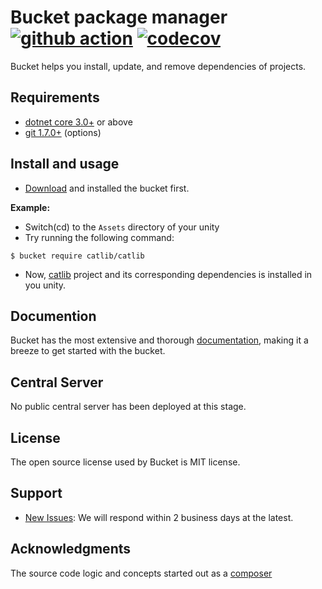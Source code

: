 # Bucket package manager [![github action](https://github.com/getbucket/bucket/workflows/bucket/badge.svg)](https://github.com/getbucket/bucket/actions) [![codecov](https://codecov.io/gh/getbucket/bucket/branch/master/graph/badge.svg)](https://codecov.io/gh/getbucket/bucket)

Bucket helps you install, update, and remove dependencies of projects.

## Requirements

- [dotnet core 3.0+](https://dotnet.microsoft.com/download) or above
- [git 1.7.0+](https://git-scm.com/) (options)

## Install and usage

- [Download](https://github.com/getbucket/bucket/releases) and installed the bucket first.

**Example:**

- Switch(cd) to the `Assets` directory of your unity
- Try running the following command:

```shell
$ bucket require catlib/catlib
```

- Now, [catlib](https://github.com/CatLib/CatLib) project and its corresponding dependencies is installed in you unity.

## Documention

Bucket has the most extensive and thorough [documentation](https://github.com/getbucket/bucket/wiki), making it a breeze to get started with the bucket.

## Central Server

No public central server has been deployed at this stage.

## License

The open source license used by Bucket is MIT license. 

## Support

- [New Issues](https://github.com/getbucket/bucket/issues): We will respond within 2 business days at the latest.

## Acknowledgments

The source code logic and concepts started out as a [composer](https://github.com/composer/composer)
